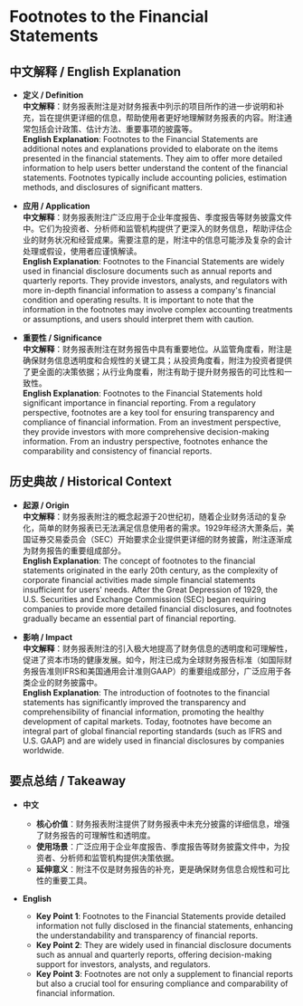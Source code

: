 # Footnotes to the Financial Statements

## 中文解释 / English Explanation

* **定义 / Definition**  
  **中文解释**：财务报表附注是对财务报表中列示的项目所作的进一步说明和补充，旨在提供更详细的信息，帮助使用者更好地理解财务报表的内容。附注通常包括会计政策、估计方法、重要事项的披露等。  
  **English Explanation**: Footnotes to the Financial Statements are additional notes and explanations provided to elaborate on the items presented in the financial statements. They aim to offer more detailed information to help users better understand the content of the financial statements. Footnotes typically include accounting policies, estimation methods, and disclosures of significant matters.

* **应用 / Application**  
  **中文解释**：财务报表附注广泛应用于企业年度报告、季度报告等财务披露文件中。它们为投资者、分析师和监管机构提供了更深入的财务信息，帮助评估企业的财务状况和经营成果。需要注意的是，附注中的信息可能涉及复杂的会计处理或假设，使用者应谨慎解读。  
  **English Explanation**: Footnotes to the Financial Statements are widely used in financial disclosure documents such as annual reports and quarterly reports. They provide investors, analysts, and regulators with more in-depth financial information to assess a company's financial condition and operating results. It is important to note that the information in the footnotes may involve complex accounting treatments or assumptions, and users should interpret them with caution.

* **重要性 / Significance**  
  **中文解释**：财务报表附注在财务报告中具有重要地位。从监管角度看，附注是确保财务信息透明度和合规性的关键工具；从投资角度看，附注为投资者提供了更全面的决策依据；从行业角度看，附注有助于提升财务报告的可比性和一致性。  
  **English Explanation**: Footnotes to the Financial Statements hold significant importance in financial reporting. From a regulatory perspective, footnotes are a key tool for ensuring transparency and compliance of financial information. From an investment perspective, they provide investors with more comprehensive decision-making information. From an industry perspective, footnotes enhance the comparability and consistency of financial reports.

## 历史典故 / Historical Context

* **起源 / Origin**  
  **中文解释**：财务报表附注的概念起源于20世纪初，随着企业财务活动的复杂化，简单的财务报表已无法满足信息使用者的需求。1929年经济大萧条后，美国证券交易委员会（SEC）开始要求企业提供更详细的财务披露，附注逐渐成为财务报告的重要组成部分。  
  **English Explanation**: The concept of footnotes to the financial statements originated in the early 20th century, as the complexity of corporate financial activities made simple financial statements insufficient for users' needs. After the Great Depression of 1929, the U.S. Securities and Exchange Commission (SEC) began requiring companies to provide more detailed financial disclosures, and footnotes gradually became an essential part of financial reporting.

* **影响 / Impact**  
  **中文解释**：财务报表附注的引入极大地提高了财务信息的透明度和可理解性，促进了资本市场的健康发展。如今，附注已成为全球财务报告标准（如国际财务报告准则IFRS和美国通用会计准则GAAP）的重要组成部分，广泛应用于各类企业的财务披露中。  
  **English Explanation**: The introduction of footnotes to the financial statements has significantly improved the transparency and comprehensibility of financial information, promoting the healthy development of capital markets. Today, footnotes have become an integral part of global financial reporting standards (such as IFRS and U.S. GAAP) and are widely used in financial disclosures by companies worldwide.

## 要点总结 / Takeaway

* **中文**  
  - **核心价值**：财务报表附注提供了财务报表中未充分披露的详细信息，增强了财务报告的可理解性和透明度。  
  - **使用场景**：广泛应用于企业年度报告、季度报告等财务披露文件中，为投资者、分析师和监管机构提供决策依据。  
  - **延伸意义**：附注不仅是财务报告的补充，更是确保财务信息合规性和可比性的重要工具。

* **English**  
  - **Key Point 1**: Footnotes to the Financial Statements provide detailed information not fully disclosed in the financial statements, enhancing the understandability and transparency of financial reports.  
  - **Key Point 2**: They are widely used in financial disclosure documents such as annual and quarterly reports, offering decision-making support for investors, analysts, and regulators.  
  - **Key Point 3**: Footnotes are not only a supplement to financial reports but also a crucial tool for ensuring compliance and comparability of financial information.